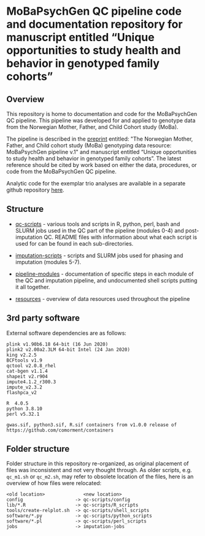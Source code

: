 # MoBaPsychGen QC pipeline code and documentation repository for manuscript entitled “Unique opportunities to study health and behavior in genotyped family cohorts”

## Overview

This repository is home to documentation and code for the MoBaPsychGen QC pipeline. This pipeline was developed for and applied to genotype data from the Norwegian Mother, Father, and Child Cohort study (MoBa).

The pipeline is described in the [preprint](https://doi.org/10.1101/2022.06.23.496289) entitled: "The Norwegian Mother, Father, and Child cohort study (MoBa) genotyping data resource: MoBaPsychGen pipeline v.1" and manuscript entitled “Unique opportunities to study health and behavior in genotyped family cohorts”. The latest reference should be cited by work based on either the data, procedures, or code from the MoBaPsychGen QC pipeline. 

Analytic code for the exemplar trio analyses are available in a separate github repository [here](https://github.com/psychgen/moba-trio-analyses).

## Structure

* [qc-scripts](qc-scripts) - various tools and scripts in R, python, perl, bash and SLURM jobs 
  used in the QC part of the pipeline (modules 0-4) and post-imputation QC.
  README files with information about what each script is used for can be found in each sub-directories.

* [imputation-scripts](imputation-scripts) - scripts and SLURM jobs used for phasing and imputation (modules 5-7).

* [pipeline-modules](pipeline-modules) - documentation of specific steps in each module of the QC and imputation pipeline, and undocumented shell scripts putting it all together. 

* [resources](resources) - overview of data resources used throughout the pipeline

## 3rd party software

External software dependencies are as follows:

```
plink v1.90b6.18 64-bit (16 Jun 2020)
plink2 v2.00a2.3LM 64-bit Intel (24 Jan 2020) 
king v2.2.5
BCFtools v1.9
qctool v2.0.8_rhel
cat-bgen v1.1.4
shapeit v2.r904
impute4.1.2_r300.3
impute_v2.3.2
flashpca_v2
  
R  4.0.5 
python 3.8.10
perl v5.32.1

gwas.sif, python3.sif, R.sif containers from v1.0.0 release of https://github.com/comorment/containers
```

## Folder structure

Folder structure in this repository re-organized, as original placement of files was inconsistent and not very thought through.
As older scripts, e.g. ``qc_m1.sh`` or ``qc_m2.sh``, may refer to obsolete location of the files, here is an overview of how files were relocated:

```
<old location>              <new location>
config                   -> qc-scripts/config
lib/*.R                  -> qc-scripts/R_scripts
tools/create-relplot.sh  -> qc-scripts/shell_scripts
software/*.py            -> qc-scripts/python_scripts
software/*.pl            -> qc-scripts/perl_scripts
jobs                     -> imputation-jobs
```
